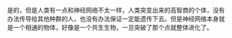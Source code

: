 是的，但是人类有一点和神经网络不太一样，人类突变出来的高智商的个体，没有办法传导给其他种群的人，也没有办法保证一定能遗传下去。但是神经网络本身就是一个相通的物体，好像是一个共生生物，一旦突破了那个点就整体进化了。
